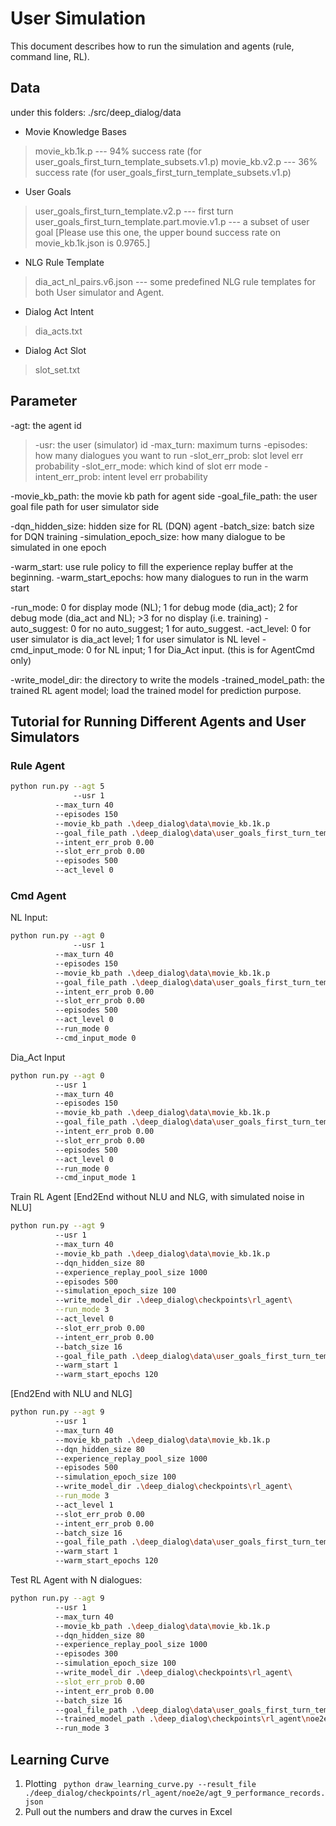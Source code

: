 # User Simulation
This document describes how to run the simulation and agents (rule, command line, RL).
## Data
under this folders: ./src/deep_dialog/data

* Movie Knowledge Bases
> movie_kb.1k.p --- 94% success rate (for user_goals_first_turn_template_subsets.v1.p)
> movie_kb.v2.p --- 36% success rate (for user_goals_first_turn_template_subsets.v1.p)

* User Goals
> user_goals_first_turn_template.v2.p --- first turn
> user_goals_first_turn_template.part.movie.v1.p --- a subset of user goal [Please use this one, the upper bound success rate on movie_kb.1k.json is 0.9765.]

* NLG Rule Template
> dia_act_nl_pairs.v6.json --- some predefined NLG rule templates for both User simulator and Agent.

* Dialog Act Intent
> dia_acts.txt

* Dialog Act Slot
> slot_set.txt

## Parameter

-agt: the agent id
> -usr: the user (simulator) id
> -max_turn: maximum turns
> -episodes: how many dialogues you want to run
> -slot_err_prob: slot level err probability
> -slot_err_mode: which kind of slot err mode
> -intent_err_prob: intent level err probability

-movie_kb_path: the movie kb path for agent side
-goal_file_path: the user goal file path for user simulator side

-dqn_hidden_size: hidden size for RL (DQN) agent
-batch_size: batch size for DQN training
-simulation_epoch_size: how many dialogue to be simulated in one epoch

-warm_start: use rule policy to fill the experience replay buffer at the beginning.
-warm_start_epochs: how many dialogues to run in the warm start

-run_mode: 0 for display mode (NL); 1 for debug mode (dia_act); 2 for debug mode (dia_act and NL); >3 for no display (i.e. training)
-auto_suggest: 0 for no auto_suggest; 1 for auto_suggest.
-act_level: 0 for user simulator is dia_act level; 1 for user simulator is NL level
-cmd_input_mode: 0 for NL input; 1 for Dia_Act input. (this is for AgentCmd only)

-write_model_dir: the directory to write the models
-trained_model_path: the trained RL agent model; load the trained model for prediction purpose.


## Tutorial for Running Different Agents and User Simulators

### Rule Agent
```sh
python run.py --agt 5 
              --usr 1
	      --max_turn 40
	      --episodes 150
	      --movie_kb_path .\deep_dialog\data\movie_kb.1k.p
	      --goal_file_path .\deep_dialog\data\user_goals_first_turn_template.part.movie.v1.p
	      --intent_err_prob 0.00
	      --slot_err_prob 0.00
	      --episodes 500
	      --act_level 0
```

### Cmd Agent
NL Input:
```sh
python run.py --agt 0
              --usr 1
	      --max_turn 40
	      --episodes 150
	      --movie_kb_path .\deep_dialog\data\movie_kb.1k.p
	      --goal_file_path .\deep_dialog\data\user_goals_first_turn_template.part.movie.v1.p
	      --intent_err_prob 0.00
	      --slot_err_prob 0.00
	      --episodes 500
	      --act_level 0
	      --run_mode 0
	      --cmd_input_mode 0
```
Dia_Act Input
```sh
python run.py --agt 0
	      --usr 1
	      --max_turn 40
	      --episodes 150
	      --movie_kb_path .\deep_dialog\data\movie_kb.1k.p 
	      --goal_file_path .\deep_dialog\data\user_goals_first_turn_template.part.movie.v1.p
	      --intent_err_prob 0.00
	      --slot_err_prob 0.00
	      --episodes 500
	      --act_level 0
	      --run_mode 0
	      --cmd_input_mode 1
```
Train RL Agent
[End2End without NLU and NLG, with simulated noise in NLU]
```sh
python run.py --agt 9
	      --usr 1
	      --max_turn 40
	      --movie_kb_path .\deep_dialog\data\movie_kb.1k.p
	      --dqn_hidden_size 80
	      --experience_replay_pool_size 1000
	      --episodes 500
	      --simulation_epoch_size 100
	      --write_model_dir .\deep_dialog\checkpoints\rl_agent\
	      --run_mode 3
	      --act_level 0
	      --slot_err_prob 0.00
	      --intent_err_prob 0.00
	      --batch_size 16
	      --goal_file_path .\deep_dialog\data\user_goals_first_turn_template.part.movie.v1.p
	      --warm_start 1
	      --warm_start_epochs 120
```
[End2End with NLU and NLG]
```sh
python run.py --agt 9
	      --usr 1
	      --max_turn 40
	      --movie_kb_path .\deep_dialog\data\movie_kb.1k.p
	      --dqn_hidden_size 80
	      --experience_replay_pool_size 1000
	      --episodes 500
	      --simulation_epoch_size 100
	      --write_model_dir .\deep_dialog\checkpoints\rl_agent\
	      --run_mode 3
	      --act_level 1
	      --slot_err_prob 0.00
	      --intent_err_prob 0.00
	      --batch_size 16
	      --goal_file_path .\deep_dialog\data\user_goals_first_turn_template.part.movie.v1.p
	      --warm_start 1
	      --warm_start_epochs 120
```
Test RL Agent with N dialogues:
```sh
python run.py --agt 9
	      --usr 1
	      --max_turn 40
	      --movie_kb_path .\deep_dialog\data\movie_kb.1k.p
	      --dqn_hidden_size 80
	      --experience_replay_pool_size 1000
	      --episodes 300 
	      --simulation_epoch_size 100
	      --write_model_dir .\deep_dialog\checkpoints\rl_agent\
	      --slot_err_prob 0.00
	      --intent_err_prob 0.00
	      --batch_size 16
	      --goal_file_path .\deep_dialog\data\user_goals_first_turn_template.part.movie.v1.p
	      --trained_model_path .\deep_dialog\checkpoints\rl_agent\noe2e\agt_9_400_420_0.90000.p
	      --run_mode 3
```

## Learning Curve
1. Plotting
``` python draw_learning_curve.py --result_file ./deep_dialog/checkpoints/rl_agent/noe2e/agt_9_performance_records.json```
2. Pull out the numbers and draw the curves in Excel
